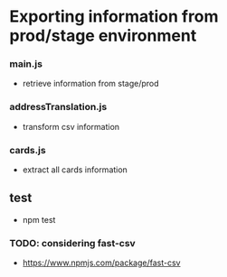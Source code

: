 # Exporting information from prod/stage environment

### main.js

- retrieve information from stage/prod

### addressTranslation.js

- transform csv information

### cards.js

- extract all cards information

## test

- npm test

### TODO: considering fast-csv

- https://www.npmjs.com/package/fast-csv
